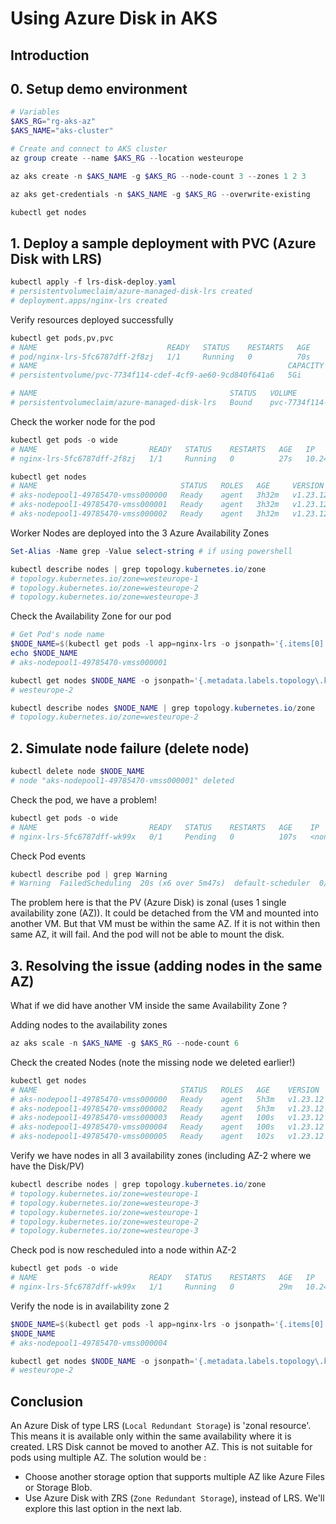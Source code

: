 # Using Azure Disk in AKS

## Introduction

## 0. Setup demo environment

```powershell
# Variables
$AKS_RG="rg-aks-az"
$AKS_NAME="aks-cluster"

# Create and connect to AKS cluster
az group create --name $AKS_RG --location westeurope

az aks create -n $AKS_NAME -g $AKS_RG --node-count 3 --zones 1 2 3 

az aks get-credentials -n $AKS_NAME -g $AKS_RG --overwrite-existing

kubectl get nodes
```

## 1. Deploy a sample deployment with PVC (Azure Disk with LRS)

```powershell
kubectl apply -f lrs-disk-deploy.yaml
# persistentvolumeclaim/azure-managed-disk-lrs created
# deployment.apps/nginx-lrs created
```

Verify resources deployed successfully

```powershell
kubectl get pods,pv,pvc
# NAME                             READY   STATUS    RESTARTS   AGE
# pod/nginx-lrs-5fc6787dff-2f8zj   1/1     Running   0          70s
# NAME                                                        CAPACITY   ACCESS MODES   RECLAIM POLICY   STATUS   CLAIM                            STORAGECLASS
# persistentvolume/pvc-7734f114-cdef-4cf9-ae60-9cd840f641a6   5Gi        RWO            Delete           Bound    default/azure-managed-disk-lrs   managed-csi 

# NAME                                           STATUS   VOLUME                                     CAPACITY   ACCESS MODES   STORAGECLASS   AGE
# persistentvolumeclaim/azure-managed-disk-lrs   Bound    pvc-7734f114-cdef-4cf9-ae60-9cd840f641a6   5Gi        RWO            managed-csi    70s
```

Check the worker node for the pod

```powershell
kubectl get pods -o wide
# NAME                         READY   STATUS    RESTARTS   AGE   IP            NODE
# nginx-lrs-5fc6787dff-2f8zj   1/1     Running   0          27s   10.244.2.12   aks-nodepool1-49785470-vmss000001

kubectl get nodes
# NAME                                STATUS   ROLES   AGE     VERSION
# aks-nodepool1-49785470-vmss000000   Ready    agent   3h32m   v1.23.12
# aks-nodepool1-49785470-vmss000001   Ready    agent   3h32m   v1.23.12
# aks-nodepool1-49785470-vmss000002   Ready    agent   3h32m   v1.23.12
```

Worker Nodes are deployed into the 3 Azure Availability Zones

```powershell
Set-Alias -Name grep -Value select-string # if using powershell

kubectl describe nodes | grep topology.kubernetes.io/zone
# topology.kubernetes.io/zone=westeurope-1
# topology.kubernetes.io/zone=westeurope-2
# topology.kubernetes.io/zone=westeurope-3
```

Check the Availability Zone for our pod

```powershell
# Get Pod's node name
$NODE_NAME=$(kubectl get pods -l app=nginx-lrs -o jsonpath='{.items[0].spec.nodeName}')
echo $NODE_NAME
# aks-nodepool1-49785470-vmss000001

kubectl get nodes $NODE_NAME -o jsonpath='{.metadata.labels.topology\.kubernetes\.io/zone}'
# westeurope-2

kubectl describe nodes $NODE_NAME | grep topology.kubernetes.io/zone
# topology.kubernetes.io/zone=westeurope-2
```

## 2. Simulate node failure (delete node)

```powershell
kubectl delete node $NODE_NAME
# node "aks-nodepool1-49785470-vmss000001" deleted
```

Check the pod, we have a problem!

```powershell
kubectl get pods -o wide
# NAME                         READY   STATUS    RESTARTS   AGE    IP       NODE
# nginx-lrs-5fc6787dff-wk99x   0/1     Pending   0          107s   <none>   <none>
```

Check Pod events

```powershell
kubectl describe pod | grep Warning
# Warning  FailedScheduling  20s (x6 over 5m47s)  default-scheduler  0/3 nodes are available: 1 node(s) were unschedulable, 2 node(s) had volume node affinity conflict.
```

The problem here is that the PV (Azure Disk) is zonal (uses 1 single availability zone (AZ)). 
It could be detached from the VM and mounted into another VM. But that VM must be within the same AZ.
If it is not within then same AZ, it will fail. And the pod will not be able to mount the disk.

## 3. Resolving the issue (adding nodes in the same AZ)

What if we did have another VM inside the same Availability Zone ?

Adding nodes to the availability zones

```powershell
az aks scale -n $AKS_NAME -g $AKS_RG --node-count 6
```

Check the created Nodes (note the missing node we deleted earlier!)

```powershell
kubectl get nodes
# NAME                                STATUS   ROLES   AGE    VERSION
# aks-nodepool1-49785470-vmss000000   Ready    agent   5h3m   v1.23.12
# aks-nodepool1-49785470-vmss000002   Ready    agent   5h3m   v1.23.12
# aks-nodepool1-49785470-vmss000003   Ready    agent   100s   v1.23.12
# aks-nodepool1-49785470-vmss000004   Ready    agent   100s   v1.23.12
# aks-nodepool1-49785470-vmss000005   Ready    agent   102s   v1.23.12
```

Verify we have nodes in all 3 availability zones (including AZ-2 where we have the Disk/PV)

```powershell
kubectl describe nodes | grep topology.kubernetes.io/zone
# topology.kubernetes.io/zone=westeurope-1
# topology.kubernetes.io/zone=westeurope-3
# topology.kubernetes.io/zone=westeurope-1
# topology.kubernetes.io/zone=westeurope-2
# topology.kubernetes.io/zone=westeurope-3
```

Check pod is now rescheduled into a node within AZ-2

```powershell
kubectl get pods -o wide
# NAME                         READY   STATUS    RESTARTS   AGE   IP           NODE
# nginx-lrs-5fc6787dff-wk99x   1/1     Running   0          29m   10.244.5.2   aks-nodepool1-49785470-vmss000004
```

Verify the node is in availability zone 2

```powershell
$NODE_NAME=$(kubectl get pods -l app=nginx-lrs -o jsonpath='{.items[0].spec.nodeName}')
$NODE_NAME
# aks-nodepool1-49785470-vmss000004

kubectl get nodes $NODE_NAME -o jsonpath='{.metadata.labels.topology\.kubernetes\.io/zone}'
# westeurope-2
```

## Conclusion

An Azure Disk of type LRS (`Local Redundant Storage`) is 'zonal resource'.
This means it is available only within the same availability where it is created.
LRS Disk cannot be moved to another AZ.
This is not suitable for pods using multiple AZ.
 The solution would be :
+ Choose another storage option that supports multiple AZ like Azure Files or Storage Blob.
+ Use Azure Disk with ZRS (`Zone Redundant Storage`), instead of LRS.
We'll explore this last option in the next lab.